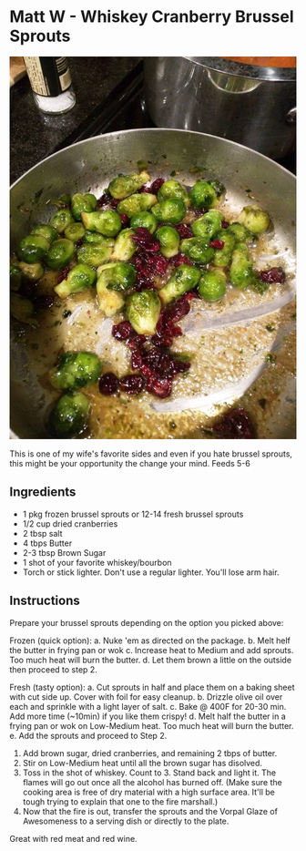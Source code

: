 # Matt W - Whiskey Cranberry Brussel Sprouts

![](brusselsprouts.jpg)

This is one of my wife's favorite sides and even if you hate brussel sprouts, this might be your opportunity the change your mind. Feeds 5-6

## Ingredients

- 1 pkg frozen brussel sprouts or 12-14 fresh brussel sprouts
- 1/2 cup dried cranberries
- 2 tbsp salt
- 4 tbps Butter
- 2-3 tbsp Brown Sugar
- 1 shot of your favorite whiskey/bourbon
- Torch or stick lighter. Don't use a regular lighter. You'll lose arm hair.

## Instructions

Prepare your brussel sprouts depending on the option you picked above:

Frozen (quick option):
	a. Nuke 'em as directed on the package.
	b. Melt helf the butter in frying pan or wok
	c. Increase heat to Medium and add sprouts. Too much heat will burn the butter.
	d. Let them brown a little on the outside then proceed to step 2.

Fresh (tasty option):
	a. Cut sprouts in half and place them on a baking sheet with cut side up. Cover with foil for easy cleanup.
	b. Drizzle olive oil over each and sprinkle with a light layer of salt.
	c. Bake @ 400F for 20-30 min. Add more time (~10min) if you like them crispy!
	d. Melt half the butter in a frying pan or wok on Low-Medium heat. Too much heat will burn the butter.
	e. Add the sprouts and proceed to Step 2.

1. Add brown sugar, dried cranberries, and remaining 2 tbps of butter.
2. Stir on Low-Medium heat until all the brown sugar has disolved.
3. Toss in the shot of whiskey. Count to 3. Stand back and light it. The flames will go out once all the alcohol has burned off. (Make sure the cooking area is free of dry material with a high surface area. It'll be tough trying to explain that one to the fire marshall.)
4. Now that the fire is out, transfer the sprouts and the Vorpal Glaze of Awesomeness to a serving dish or directly to the plate.

Great with red meat and red wine.
